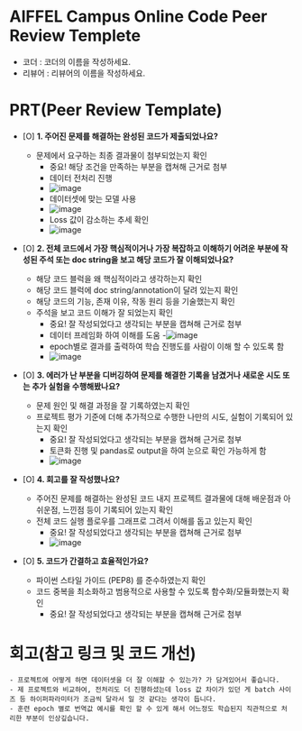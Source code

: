 # AIFFEL Campus Online Code Peer Review Templete
- 코더 : 코더의 이름을 작성하세요.
- 리뷰어 : 리뷰어의 이름을 작성하세요.


# PRT(Peer Review Template)
- [O]  **1. 주어진 문제를 해결하는 완성된 코드가 제출되었나요?**
    - 문제에서 요구하는 최종 결과물이 첨부되었는지 확인
        - 중요! 해당 조건을 만족하는 부분을 캡쳐해 근거로 첨부
        - 데이터 전처리 진행
        - ![image](https://github.com/user-attachments/assets/a5e2e1d8-73e3-431b-9349-7c4d234aebce)
        - 데이터셋에 맞는 모델 사용
        - ![image](https://github.com/user-attachments/assets/634a080e-e3a0-4ca7-bbf3-fe157ff66b72)
        - Loss 값이 감소하는 추세 확인
        - ![image](https://github.com/user-attachments/assets/3113e74d-26e0-4b97-baf7-0e0fe82ec44f)

  
- [O]  **2. 전체 코드에서 가장 핵심적이거나 가장 복잡하고 이해하기 어려운 부분에 작성된 
주석 또는 doc string을 보고 해당 코드가 잘 이해되었나요?**
    - 해당 코드 블럭을 왜 핵심적이라고 생각하는지 확인
    - 해당 코드 블럭에 doc string/annotation이 달려 있는지 확인
    - 해당 코드의 기능, 존재 이유, 작동 원리 등을 기술했는지 확인
    - 주석을 보고 코드 이해가 잘 되었는지 확인
        - 중요! 잘 작성되었다고 생각되는 부분을 캡쳐해 근거로 첨부
        - 데이터 프레임화 하여 이해를 도움
        -![image](https://github.com/user-attachments/assets/a7dd6036-2e18-423c-aed3-5ce041b972ec)
        - epoch별로 결과를 출력하여 학습 진행도를 사람이 이해 할 수 있도록 함
        - ![image](https://github.com/user-attachments/assets/50b578db-2bb3-46d0-8e20-ba0804d07dee)


        
- [O]  **3. 에러가 난 부분을 디버깅하여 문제를 해결한 기록을 남겼거나
새로운 시도 또는 추가 실험을 수행해봤나요?**
    - 문제 원인 및 해결 과정을 잘 기록하였는지 확인
    - 프로젝트 평가 기준에 더해 추가적으로 수행한 나만의 시도, 
    실험이 기록되어 있는지 확인
        - 중요! 잘 작성되었다고 생각되는 부분을 캡쳐해 근거로 첨부
        - 토큰화 진행 및 pandas로 output을 하여 눈으로 확인 가능하게 함
        - ![image](https://github.com/user-attachments/assets/0bd6e18e-349e-4328-a706-4cf3caf75e27)

        
- [O]  **4. 회고를 잘 작성했나요?**
    - 주어진 문제를 해결하는 완성된 코드 내지 프로젝트 결과물에 대해
    배운점과 아쉬운점, 느낀점 등이 기록되어 있는지 확인
    - 전체 코드 실행 플로우를 그래프로 그려서 이해를 돕고 있는지 확인
        - 중요! 잘 작성되었다고 생각되는 부분을 캡쳐해 근거로 첨부
        - ![image](https://github.com/user-attachments/assets/2fe16d76-e353-42b3-94e7-f460670babc7)

        
- [O]  **5. 코드가 간결하고 효율적인가요?**
    - 파이썬 스타일 가이드 (PEP8) 를 준수하였는지 확인
    - 코드 중복을 최소화하고 범용적으로 사용할 수 있도록 함수화/모듈화했는지 확인
        - 중요! 잘 작성되었다고 생각되는 부분을 캡쳐해 근거로 첨부


# 회고(참고 링크 및 코드 개선)
```
- 프로젝트에 어떻게 하면 데이터셋을 더 잘 이해할 수 있는가? 가 담겨있어서 좋습니다.
- 제 프로젝트와 비교하여, 전처리도 더 진행하셨는데 loss 값 차이가 있던 게 batch 사이즈 등 하이퍼파라미터가 조금씩 달라서 일 것 같다는 생각이 듭니다.
- 훈련 epoch 별로 번역값 예시를 확인 할 수 있게 해서 어느정도 학습된지 직관적으로 처리한 부분이 인상깊습니다. 
```

